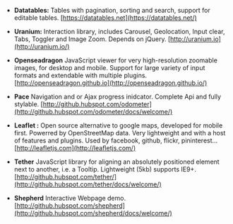 * **Datatables:** Tables with pagination, sorting and search, support for editable tables. [https://datatables.net](https://datatables.net/)

* **Uranium:** Interaction library, includes Carousel, Geolocation, Input clear, Tabs, Toggler and Image Zoom. Depends on jQuery.  [http://uranium.io](http://uranium.io/)

* **Openseadragon** JavaScript viewer for very high-resolution zoomable images, for desktop and mobile. Support for large variety of input formats and extendable with multiple plugins. [http://openseadragon.github.io](http://openseadragon.github.io/)

* **Pace** Navigation and or Ajax progress inidcator. Complete Api and fully stylable. [http://github.hubspot.com/odometer](http://github.hubspot.com/odometer/docs/welcome/)

* **Leaflet :** Open source alternative to google maps, developed for mobile first. Powerred by OpenStreetMap data. Very lightweight and with a host of features and plugins. Used by facebook, github, flickr, pininterest...  [http://leafletjs.com](http://leafletjs.com/)

* **Tether** JavaScript library for aligning an absolutely positioned element next to another, i.e. a Tooltip. Lightweight (5kb) supports IE9+. [http://github.hubspot.com/tether/](http://github.hubspot.com/tether/docs/welcome/)

* **Shepherd** Interactive Webpage demo. [http://github.hubspot.com/shepherd](http://github.hubspot.com/shepherd/docs/welcome/)




 


